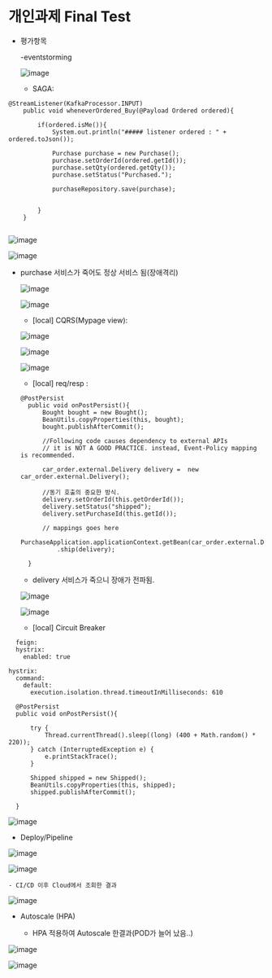 




# 개인과제 Final Test


- 평가항목

  -eventstorming
  
  ![image](https://user-images.githubusercontent.com/68408645/92618935-d86da980-f2fb-11ea-9923-5f374a20b0de.png)

  
  - SAGA:  

```
@StreamListener(KafkaProcessor.INPUT)
    public void wheneverOrdered_Buy(@Payload Ordered ordered){

        if(ordered.isMe()){
            System.out.println("##### listener ordered : " + ordered.toJson());

            Purchase purchase = new Purchase();
            purchase.setOrderId(ordered.getId());
            purchase.setQty(ordered.getQty());
            purchase.setStatus("Purchased.");

            purchaseRepository.save(purchase);


        }
    }
    
```


   ![image](https://user-images.githubusercontent.com/68408645/92605283-840efd80-f2ec-11ea-987f-87f8d724d94b.png)

  
   ![image](https://user-images.githubusercontent.com/68408645/92604843-f206f500-f2eb-11ea-816e-67ab1becf894.png)


- purchase 서비스가 죽어도 정상 서비스 됨(장애격리)

  ![image](https://user-images.githubusercontent.com/68408645/92624248-3ef5c600-f302-11ea-9a0d-a04ff0b7233c.png)


  ![image](https://user-images.githubusercontent.com/68408645/92623950-eb837800-f301-11ea-8bf3-1e77502e0950.png)

  

  - [local] CQRS(Mypage view): 
  
  
  ![image](https://user-images.githubusercontent.com/68408645/92607076-9d18ae00-f2ee-11ea-9a7f-f071a94100ca.png)


  ![image](https://user-images.githubusercontent.com/68408645/92606248-b5d49400-f2ed-11ea-8d1a-901206300ec2.png)


  ![image](https://user-images.githubusercontent.com/68408645/92606906-75294a80-f2ee-11ea-95a1-88fc956f8963.png)

  

  
  - [local] req/resp : 
  
  ```
  @PostPersist
    public void onPostPersist(){
        Bought bought = new Bought();
        BeanUtils.copyProperties(this, bought);
        bought.publishAfterCommit();

        //Following code causes dependency to external APIs
        // it is NOT A GOOD PRACTICE. instead, Event-Policy mapping is recommended.

        car_order.external.Delivery delivery =  new car_order.external.Delivery();

        //동기 호출의 중요한 방식.
        delivery.setOrderId(this.getOrderId());
        delivery.setStatus("shipped");
        delivery.setPurchaseId(this.getId());

        // mappings goes here
        PurchaseApplication.applicationContext.getBean(car_order.external.DeliveryService.class)
            .ship(delivery);

    }
  ```
  
  - delivery 서비스가 죽으니 장애가 전파됨.
  
  ![image](https://user-images.githubusercontent.com/68408645/92624436-78c6cc80-f302-11ea-8aa6-c7962b06788a.png)

  
  ![image](https://user-images.githubusercontent.com/68408645/92623633-76b03e00-f301-11ea-8ade-274249872af9.png)

  
  
  
  - [local] Circuit Breaker 
  
``` 
  feign:
  hystrix:
    enabled: true

hystrix:
  command:
    default:
      execution.isolation.thread.timeoutInMilliseconds: 610
   ```
  
  
  ```   
    @PostPersist
    public void onPostPersist(){

        try {
            Thread.currentThread().sleep((long) (400 + Math.random() * 220));
        } catch (InterruptedException e) {
            e.printStackTrace();
        }

        Shipped shipped = new Shipped();
        BeanUtils.copyProperties(this, shipped);
        shipped.publishAfterCommit();
 
    }
  
  ```
  
  ![image](https://user-images.githubusercontent.com/68408645/92623029-b165a680-f300-11ea-96ce-2412ea5c728f.png)

  
  - Deploy/Pipeline
  
  
  ![image](https://user-images.githubusercontent.com/68408645/92672245-324d8e00-f353-11ea-96eb-16739fd36479.png)
  
  
  ![image](https://user-images.githubusercontent.com/68408645/92672155-09c59400-f353-11ea-9607-7b55196ed467.png)

  
    - CI/CD 이후 Cloud에서 조회한 결과
  
  ![image](https://user-images.githubusercontent.com/68408645/92671634-c0c11000-f351-11ea-9119-ba4f5d1e76e8.png)

  
  
  - Autoscale (HPA)
  
    - HPA 적용하여 Autoscale 한결과(POD가 늘어 났음..)
  
  ![image](https://user-images.githubusercontent.com/68408645/92675787-2796f700-f35b-11ea-9938-f0891c6c86d3.png)


  ![image](https://user-images.githubusercontent.com/68408645/92675822-3d0c2100-f35b-11ea-90c7-94b05a7e3b1d.png)

  



